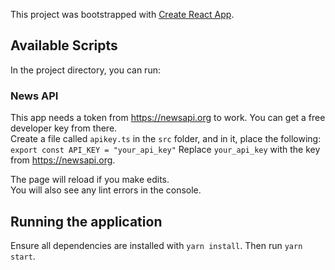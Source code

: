 This project was bootstrapped with [Create React App](https://github.com/facebook/create-react-app).

## Available Scripts

In the project directory, you can run:

### News API

This app needs a token from https://newsapi.org to work. You can get a free developer key from there.<br />
Create a file called `apikey.ts` in the `src` folder, and in it, place the following: <br/>
`export const API_KEY = "your_api_key"`
Replace `your_api_key` with the key from https://newsapi.org.

The page will reload if you make edits.<br />
You will also see any lint errors in the console.

## Running the application

Ensure all dependencies are installed with `yarn install`. Then run `yarn start`.
